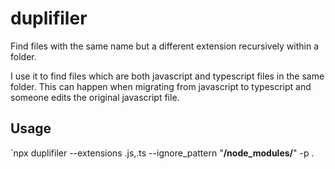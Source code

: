 # duplifiler

Find files with the same name but a different extension recursively within a folder.

I use it to find files which are both javascript and typescript files in the same folder. This can happen when migrating from javascript to typescript and someone edits the original javascript file.

## Usage

`npx duplifiler --extensions .js,.ts --ignore_pattern "**/node_modules/**" -p .
